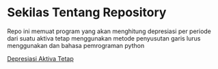 # Sekilas Tentang Repository

Repo ini memuat program yang akan menghitung depresiasi per periode dari suatu aktiva tetap menggunakan metode penyusutan garis lurus menggunakan dan bahasa pemrograman python

[Depresiasi Aktiva Tetap](depresiasi-aktiva-tetap.py)